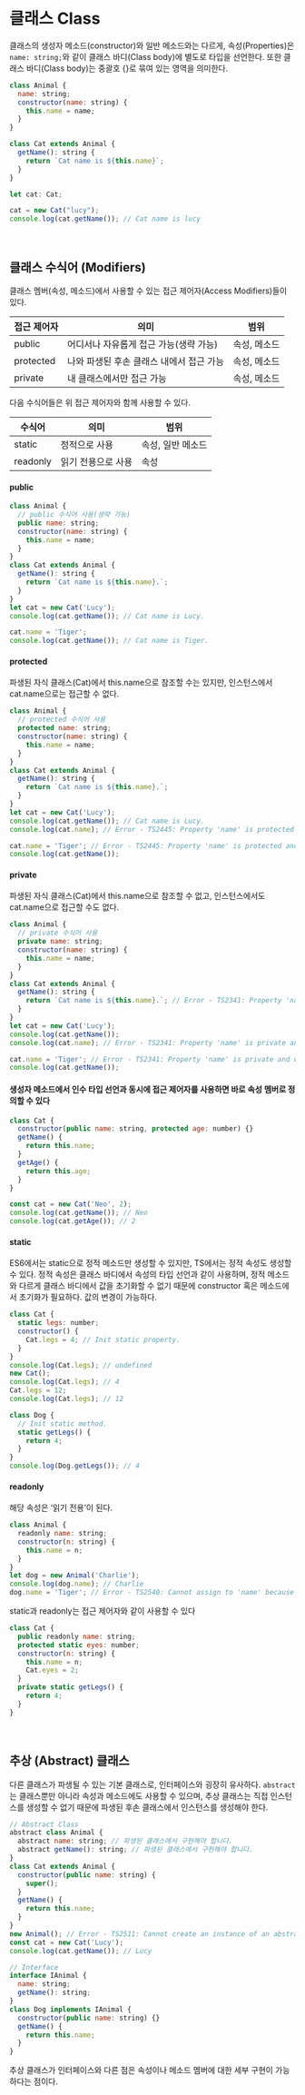 # 클래스 Class

클래스의 생성자 메소드(constructor)와 일반 메소드와는 다르게, 속성(Properties)은 `name: string;`와 같이 클래스 바디(Class body)에 별도로 타입을 선언한다. 또한 클래스 바디(Class body)는 중괄호 {}로 묶여 있는 영역을 의미한다.

```js
class Animal {
  name: string;
  constructor(name: string) {
    this.name = name;
  }
}

class Cat extends Animal {
  getName(): string {
    return `Cat name is ${this.name}`;
  }
}

let cat: Cat;

cat = new Cat("lucy");
console.log(cat.getName()); // Cat name is lucy
```

<br/>

## 클래스 수식어 (Modifiers)

클래스 멤버(속성, 메소드)에서 사용할 수 있는 접근 제어자(Access Modifiers)들이 있다.

| 접근 제어자 | 의미                                     | 범위         |
| ----------- | ---------------------------------------- | ------------ |
| public      | 어디서나 자유롭게 접근 가능(생략 가능)   | 속성, 메소드 |
| protected   | 나와 파생된 후손 클래스 내에서 접근 가능 | 속성, 메소드 |
| private     | 내 클래스에서만 접근 가능                | 속성, 메소드 |

다음 수식어들은 위 접근 제어자와 함께 사용할 수 있다.

| 수식어   | 의미               | 범위              |
| -------- | ------------------ | ----------------- |
| static   | 정적으로 사용      | 속성, 일반 메소드 |
| readonly | 읽기 전용으로 사용 | 속성              |

#### public

```js
class Animal {
  // public 수식어 사용(생략 가능)
  public name: string;
  constructor(name: string) {
    this.name = name;
  }
}
class Cat extends Animal {
  getName(): string {
    return `Cat name is ${this.name}.`;
  }
}
let cat = new Cat('Lucy');
console.log(cat.getName()); // Cat name is Lucy.

cat.name = 'Tiger';
console.log(cat.getName()); // Cat name is Tiger.
```

#### protected

파생된 자식 클래스(Cat)에서 this.name으로 참조할 수는 있지만, 인스턴스에서 cat.name으로는 접근할 수 없다.

```js
class Animal {
  // protected 수식어 사용
  protected name: string;
  constructor(name: string) {
    this.name = name;
  }
}
class Cat extends Animal {
  getName(): string {
    return `Cat name is ${this.name}.`;
  }
}
let cat = new Cat('Lucy');
console.log(cat.getName()); // Cat name is Lucy.
console.log(cat.name); // Error - TS2445: Property 'name' is protected and only accessible within class 'Animal' and its subclasses.

cat.name = 'Tiger'; // Error - TS2445: Property 'name' is protected and only accessible within class 'Animal' and its subclasses.
console.log(cat.getName());
```

#### private

파생된 자식 클래스(Cat)에서 this.name으로 참조할 수 없고, 인스턴스에서도 cat.name으로 접근할 수도 없다.

```js
class Animal {
  // private 수식어 사용
  private name: string;
  constructor(name: string) {
    this.name = name;
  }
}
class Cat extends Animal {
  getName(): string {
    return `Cat name is ${this.name}.`; // Error - TS2341: Property 'name' is private and only accessible within class 'Animal'
  }
}
let cat = new Cat('Lucy');
console.log(cat.getName());
console.log(cat.name); // Error - TS2341: Property 'name' is private and only accessible within class 'Animal'.

cat.name = 'Tiger'; // Error - TS2341: Property 'name' is private and only accessible within class 'Animal'.
console.log(cat.getName());
```

#### 생성자 메소드에서 인수 타입 선언과 동시에 접근 제어자를 사용하면 바로 속성 멤버로 정의할 수 있다

```js
class Cat {
  constructor(public name: string, protected age: number) {}
  getName() {
    return this.name;
  }
  getAge() {
    return this.age;
  }
}

const cat = new Cat('Neo', 2);
console.log(cat.getName()); // Neo
console.log(cat.getAge()); // 2
```

#### static

ES6에서는 static으로 정적 메소드만 생성할 수 있지만, TS에서는 정적 속성도 생성할 수 있다. 정적 속성은 클래스 바디에서 속성의 타입 선언과 같이 사용하며, 정적 메소드와 다르게 클래스 바디에서 값을 초기화할 수 없기 때문에 constructor 혹은 메소드에서 초기화가 필요하다. 값의 변경이 가능하다.

```js
class Cat {
  static legs: number;
  constructor() {
    Cat.legs = 4; // Init static property.
  }
}
console.log(Cat.legs); // undefined
new Cat();
console.log(Cat.legs); // 4
Cat.legs = 12;
console.log(Cat.legs); // 12

class Dog {
  // Init static method.
  static getLegs() {
    return 4;
  }
}
console.log(Dog.getLegs()); // 4
```

#### readonly

해당 속성은 ‘읽기 전용’이 된다.

```js
class Animal {
  readonly name: string;
  constructor(n: string) {
    this.name = n;
  }
}
let dog = new Animal('Charlie');
console.log(dog.name); // Charlie
dog.name = 'Tiger'; // Error - TS2540: Cannot assign to 'name' because it is a read-only property.
```

static과 readonly는 접근 제어자와 같이 사용할 수 있다

```js
class Cat {
  public readonly name: string;
  protected static eyes: number;
  constructor(n: string) {
    this.name = n;
    Cat.eyes = 2;
  }
  private static getLegs() {
    return 4;
  }
}
```

<br/>

## 추상 (Abstract) 클래스

다른 클래스가 파생될 수 있는 기본 클래스로, 인터페이스와 굉장히 유사하다. `abstract`는 클래스뿐만 아니라 속성과 메소드에도 사용할 수 있으며, 추상 클래스는 직접 인스턴스를 생성할 수 없기 때문에 파생된 후손 클래스에서 인스턴스를 생성해야 한다.

```js
// Abstract Class
abstract class Animal {
  abstract name: string; // 파생된 클래스에서 구현해야 합니다.
  abstract getName(): string; // 파생된 클래스에서 구현해야 합니다.
}
class Cat extends Animal {
  constructor(public name: string) {
    super();
  }
  getName() {
    return this.name;
  }
}
new Animal(); // Error - TS2511: Cannot create an instance of an abstract class.
const cat = new Cat('Lucy');
console.log(cat.getName()); // Lucy

// Interface
interface IAnimal {
  name: string;
  getName(): string;
}
class Dog implements IAnimal {
  constructor(public name: string) {}
  getName() {
    return this.name;
  }
}
```

추상 클래스가 인터페이스와 다른 점은 속성이나 메소드 멤버에 대한 세부 구현이 가능하다는 점이다.
